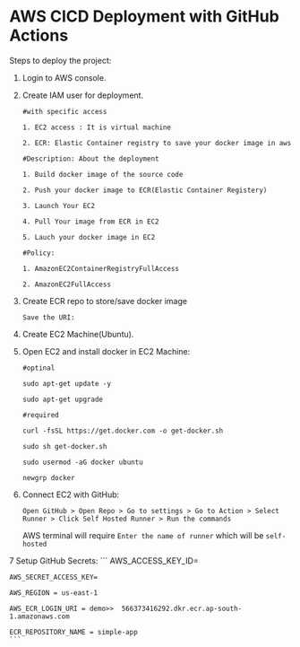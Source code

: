 # AWS CICD Deployment with GitHub Actions
Steps to deploy the project:

1. Login to AWS console.
2. Create IAM user for deployment.
    ```
    #with specific access

    1. EC2 access : It is virtual machine

    2. ECR: Elastic Container registry to save your docker image in aws

    #Description: About the deployment

    1. Build docker image of the source code

    2. Push your docker image to ECR(Elastic Container Registery)

    3. Launch Your EC2 

    4. Pull Your image from ECR in EC2

    5. Lauch your docker image in EC2

    #Policy:

    1. AmazonEC2ContainerRegistryFullAccess

    2. AmazonEC2FullAccess
    ```

3. Create ECR repo to store/save docker image
    ```
    Save the URI: 
    ```

4. Create EC2 Machine(Ubuntu).

5. Open EC2 and install docker in EC2 Machine:
    ```
    #optinal

    sudo apt-get update -y

    sudo apt-get upgrade

    #required

    curl -fsSL https://get.docker.com -o get-docker.sh

    sudo sh get-docker.sh

    sudo usermod -aG docker ubuntu

    newgrp docker
    ```

6. Connect EC2 with GitHub:
    ```
    Open GitHub > Open Repo > Go to settings > Go to Action > Select Runner > Click Self Hosted Runner > Run the commands
    ```
    AWS terminal will require `Enter the name of runner` which will be `self-hosted`

7 Setup GitHub Secrets:
    ```
    AWS_ACCESS_KEY_ID=

    AWS_SECRET_ACCESS_KEY=

    AWS_REGION = us-east-1

    AWS_ECR_LOGIN_URI = demo>>  566373416292.dkr.ecr.ap-south-1.amazonaws.com

    ECR_REPOSITORY_NAME = simple-app
    ```